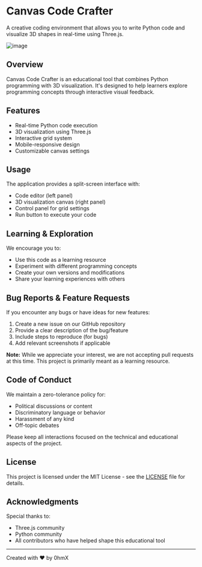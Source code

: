 # Canvas Code Crafter

A creative coding environment that allows you to write Python code and visualize 3D shapes in real-time using Three.js.

![image](https://github.com/user-attachments/assets/ccf851ad-01c9-466f-abc0-c576eb47a631)

## Overview

Canvas Code Crafter is an educational tool that combines Python programming with 3D visualization. It's designed to help learners explore programming concepts through interactive visual feedback.

## Features

- Real-time Python code execution
- 3D visualization using Three.js
- Interactive grid system
- Mobile-responsive design
- Customizable canvas settings

## Usage

The application provides a split-screen interface with:
- Code editor (left panel)
- 3D visualization canvas (right panel)
- Control panel for grid settings
- Run button to execute your code

## Learning & Exploration

We encourage you to:
- Use this code as a learning resource
- Experiment with different programming concepts
- Create your own versions and modifications
- Share your learning experiences with others

## Bug Reports & Feature Requests

If you encounter any bugs or have ideas for new features:
1. Create a new issue on our GitHub repository
2. Provide a clear description of the bug/feature
3. Include steps to reproduce (for bugs)
4. Add relevant screenshots if applicable

**Note:** While we appreciate your interest, we are not accepting pull requests at this time. This project is primarily meant as a learning resource.

## Code of Conduct

We maintain a zero-tolerance policy for:
- Political discussions or content
- Discriminatory language or behavior
- Harassment of any kind
- Off-topic debates

Please keep all interactions focused on the technical and educational aspects of the project.

## License

This project is licensed under the MIT License - see the [LICENSE](LICENSE) file for details.

## Acknowledgments

Special thanks to:
- Three.js community
- Python community
- All contributors who have helped shape this educational tool

---

Created with ❤️ by 0hmX
